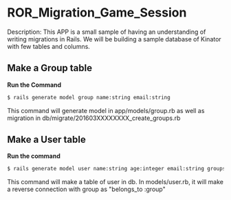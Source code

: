 # ROR_Migration_Game_Session

Description: This APP is a small sample of having an understanding of writing migrations in Rails. We will be building a sample database of Kinator with few tables and columns.

## Make a Group table

**Run the Command**
```sh
$ rails generate model group name:string email:string
```
This command will generate model in app/models/group.rb as well as migration in db/migrate/201603XXXXXXXX_create_groups.rb

## Make a User table

**Run the command**

```sh
$ rails generate model user name:string age:integer email:string groups:references
```
This command will make a table of user in db. In models/user.rb, it will make a reverse connection with group as "belongs_to :group"
